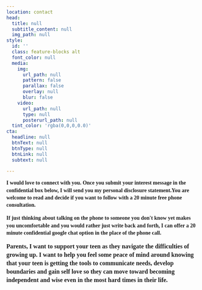 ```yaml
---
location: contact
head:
  title: null
  subtitle_content: null
  img_path: null
style:
  id: ''
  class: feature-blocks alt
  font_color: null
  media:
    img:
      url_path: null
      pattern: false
      parallax: false
      overlay: null
      blur: false
    video:
      url_path: null
      type: null
      posterurl_path: null
  tint_color: 'rgba(0,0,0,0.0)'
cta:
  headline: null
  btnText: null
  btnType: null
  btnLink: null
  subtext: null

---
```

<div class="d-flex align-items-center justify-content-around row">
<div class="col-sm-10 col-md-8 col-lg-6">
<p dir="ltr" style="line-height: 1.38; margin-top: 0pt; margin-bottom: 0pt;"><span style="font-size: 10.5pt; font-family: Verdana; background-color: transparent; font-weight: bold; font-variant-numeric: normal; font-variant-east-asian: normal; vertical-align: baseline; white-space: pre-wrap;">I would love to connect with you. Once you submit your interest message in the confidential box below, I will send you my personal disclosure statement.You are welcome to read and decide if you want to follow with a 20 minute free phone consultation.&nbsp;</span></p>
<p dir="ltr" style="line-height: 1.38; margin-top: 11pt; margin-bottom: 11pt;"><span style="font-size: 10.5pt; font-family: Verdana; background-color: transparent; font-weight: bold; font-variant-numeric: normal; font-variant-east-asian: normal; vertical-align: baseline; white-space: pre-wrap;">If just thinking about talking on the phone to someone you don't know yet makes you uncomfortable and you would rather just write back and forth, I can offer a 20 minute confidential google chat option in the place of the phone call.&nbsp;</span></p>
<p dir="ltr" style="line-height: 1.38; margin-top: 0pt; margin-bottom: 0pt;"><strong><span id="docs-internal-guid-bf56b720-7fff-267c-f80a-cc90875e0e67"><span style="font-size: 12pt; font-family: 'Times New Roman'; font-variant-numeric: normal; font-variant-east-asian: normal; vertical-align: baseline; white-space: pre-wrap;">Parents, I want to support your teen as they navigate the difficulties of growing up. I want to help you feel some peace of mind around knowing that your teen is getting the tools to communicate needs, develop boundaries and gain self love so they can move toward becoming independent and wise even in the most hard times in their life.</span></span></strong></p>
<p>&nbsp;</p>
</div>
</div>
